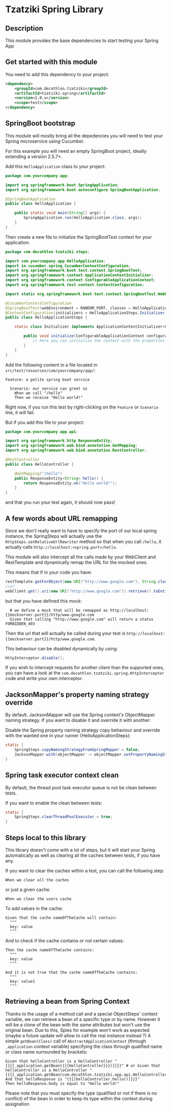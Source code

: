Tzatziki Spring Library
======

## Description

This module provides the base dependencies to start testing your Spring App

## Get started with this module

You need to add this dependency to your project:

```xml
<dependency>
    <groupId>com.decathlon.tzatziki</groupId>
    <artifactId>tzatziki-spring</artifactId>
    <version>1.0.x</version>
    <scope>test</scope>
</dependency>
```

## SpringBoot bootstrap

This module will mostly bring all the depedencies you will need to test your Spring microservice using Cucumber.

For this example you will need an empty SpringBoot project, ideally extending a version 2.5.7+.

Add this `HelloApplication` class to your project:

```java
package com.yourcompany.app;

import org.springframework.boot.SpringApplication;
import org.springframework.boot.autoconfigure.SpringBootApplication;

@SpringBootApplication
public class HelloApplication {

    public static void main(String[] args) {
        SpringApplication.run(HelloApplication.class, args);
    }
}
```

Then create a new file to initialize the SpringBootTest context for your application:

```java
package com.decathlon.tzatziki.steps;

import com.yourcompany.app.HelloApplication;
import io.cucumber.spring.CucumberContextConfiguration;
import org.springframework.boot.test.context.SpringBootTest;
import org.springframework.context.ApplicationContextInitializer;
import org.springframework.context.ConfigurableApplicationContext;
import org.springframework.test.context.ContextConfiguration;

import static org.springframework.boot.test.context.SpringBootTest.WebEnvironment.RANDOM_PORT;

@CucumberContextConfiguration
@SpringBootTest(webEnvironment = RANDOM_PORT, classes = HelloApplication.class)
@ContextConfiguration(initializers = HelloApplicationSteps.Initializer.class)
public class HelloApplicationSteps {

    static class Initializer implements ApplicationContextInitializer<ConfigurableApplicationContext> {

        public void initialize(ConfigurableApplicationContext configurableApplicationContext) {
            // here you can initialize the context with the properties needed by your application.
        }
    }
}
```

Add the following content in a file located in `src/test/resources/com/yourcompany/app/`:
```gherkin
Feature: a polite spring boot service 

  Scenario: our service can greet us
    When we call "/hello"
    Then we receive "Hello world!"
```

Right now, if you run this test by right-clicking on the `Feature` or `Scenario` line, it will fail.

But if you add this file to your project:
```java
package com.yourcompany.app.api;

import org.springframework.http.ResponseEntity;
import org.springframework.web.bind.annotation.GetMapping;
import org.springframework.web.bind.annotation.RestController;

@RestController
public class HelloController {

    @GetMapping("/hello")
    public ResponseEntity<String> hello() {
        return ResponseEntity.ok("Hello world!");
    }
}
```

and that you run your test again, it should now pass!

## A few words about URL remapping

Since we don't really want to have to specify the port of our local spring instance, the SpringSteps will actually use the `HttpSteps.setRelativeUrlRewriter` method
so that when you call `/hello`, it actually calls `http://localhost:<spring.port>/hello`. 

This module will also intercept all the calls made by your WebClient and RestTemplate and dynamically remap the URL for the mocked ones.

This means that if in your code you have:
```java
restTemplate.getForObject(new URI("http://www.google.com"), String.class);
//or
webClient.get().uri(new URI("http://www.google.com")).retrieve().toEntity(String.class);
```

but that you have defined this mock:
```gherkin
  # we define a mock that will be remapped as http://localhost:{{mockserver.port}}/http/www.google.com
  Given that calling "http://www.google.com" will return a status FORBIDDEN_403
```

Then the url that will actually be called during your test is `http://localhost:{{mockserver.port}}/http/www.google.com`.

This behaviour can be disabled dynamically by using:
```java
HttpInterceptor.disable();
```

If you wish to intercept requests for another client than the supported ones, 
you can have a look at the `com.decathlon.tzatziki.spring.HttpInterceptor` code and write your own interceptor.

## JacksonMapper's property naming strategy override

By default, JacksonMapper will use the Spring context's ObjectMapper naming strategy.
If you want to disable it and override it with another:

Disable the Spring property naming strategy copy behaviour and override with the wanted one in your runner (HelloApplicationSteps):
```java
static {
    SpringSteps.copyNamingStrategyFromSpringMapper = false;
    JacksonMapper.with(objectMapper -> objectMapper.setPropertyNamingStrategy(PropertyNamingStrategies.WANTED_STRATEGY));
}
```

## Spring task executor context clean

By default, the thread pool task executor queue is not be clean between tests. 

If you want to enable the clean between tests:

```java
static {
    SpringSteps.clearThreadPoolExecutor = true;
}
```

## Steps local to this library

This library doesn't come with a lot of steps, but it will start your Spring automatically 
as well as clearing all the caches between tests, if you have any.

If you want to clear the caches within a test, you can call the following step:
```gherkin
When we clear all the caches
```

or just a given cache:
```gherkin
When we clear the users cache
```

To add values in the cache:
```gherkin
Given that the cache nameOfTheCache will contain:
  """
  key: value
  """
```

And to check if the cache contains or not certain values:
```gherkin
Then the cache nameOfTheCache contains:
  """
  key: value
  """

And it is not true that the cache nameOfTheCache contains:
  """
  key: value1
  """
```

## Retrieving a bean from Spring Context
Thanks to the usage of a method call and a special ObjectSteps' context variable, we can retrieve a bean of a specific type or by name. However it will be a clone of the bean with the same attributes but won't use the original bean.
Due to this, Spies for example won't work as expected (maybe a future update will allow to call the real instance instead ?)
A simple `getBean(Class)` call of `AbstractApplicationContext` (through `_application` context variable) specifying the class through qualified name or class name surrounded by brackets:
```gherkin
Given that helloController is a HelloController "{{{[_application.getBean({{{HelloController}}})]}}}" # or Given that helloController is a HelloController "{{{[_application.getBean(com.decathlon.tzatziki.app.api.HelloController)]}}}"
And that helloResponse is "{{{[helloController.hello()]}}}"
Then helloResponse.body is equal to "Hello world!"
```
Please note that you must specify the type (qualified or not if there is no conflict) of the bean in order to keep its type within the context during assignation